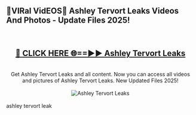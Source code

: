 <h2>🔴VIRal VidEOS🔴 Ashley Tervort Leaks Videos And Photos - Update Files 2025!</h2>
<br>
<div align="center">
<h2><a href="https://virallinks.top/odZfE0" rel="nofollow">🔴 CLICK HERE 🌐==►► Ashley Tervort Leaks</a></h2>
<br>
Get Ashley Tervort Leaks and all content. Now you can access all videos and pictures of Ashley Tervort Leaks. New Updated Files 2025!
<br>
<br>
<a href="https://virallinks.top/odZfE0" rel="nofollow" data-target="animated-image.originalLink"><img src="https://i.imgur.com/dJHk4Zq.gif)" alt="Ashley Tervort Leaks" style="max-width: 100%; display: inline-block;" data-target="animated-image.originalImage"></a>
</div>
<br>
ashley tervort leak
